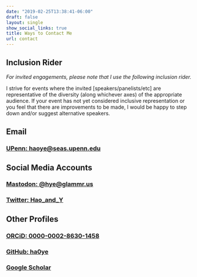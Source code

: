 ```yaml
---
date: "2019-02-25T13:38:41-06:00"
draft: false
layout: single
show_social_links: true
title: Ways to Contact Me
url: contact
---
```


## Inclusion Rider

_For invited engagements, please note that I use the following inclusion rider._

I strive for events where the invited [speakers/panelists/etc] are representative of the diversity (along whichever axes) of the appropriate audience. If your event has not yet considered inclusive representation or you feel that there are improvements to be made, I would be happy to step down and/or suggest alternative speakers.

## Email

### [UPenn: haoye@seas.upenn.edu](haoye@seas.upenn.edu)

## Social Media Accounts

### [Mastodon: @hye@glammr.us](https://glammr.us/@hye/)

### [Twitter: Hao_and_Y](https://twitter.com/Hao_and_Y)

## Other Profiles

### [ORCiD: 0000-0002-8630-1458](http://orcid.org/0000-0002-8630-1458)

### [GitHub: ha0ye](https://github.com/ha0ye)

### [Google Scholar](https://scholar.google.com/citations?user=8hToXlwAAAAJ&hl=en)

